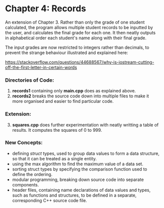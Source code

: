 # Chapter 4: Records

An extension of Chapter 3. Rather than only the grade of one student calculated, the program allows multiple student records to be inputted by the user, and calculates the final grade for each one. It then neatly outputs in alphabetical order each student's name along with their final grade.

The input grades are now restricted to integers rather than decimals, to prevent the strange behaviour illustrated and explained here: 

https://stackoverflow.com/questions/44688567/why-is-iostream-cutting-off-the-first-letter-in-certain-words

### Directories of Code:
1) **records1** containing only **main.cpp** does as explained above.
2) **records2** breaks the source code down into multiple files to make it more organised and easier to find particular code. 

### Extension:
3) **squares.cpp** does further experimentation with neatly writting a table of results. It computes the squares of 0 to 999.

### New Concepts:
* defining _struct_ types, used to group data values to form a data structure, so that it can be treated as a single entity.
* using the max algorithm to find the maximum value of a data set.
* sorting struct types by specifying the comparison function used to define the ordering.
* modular programming, breaking down source code into separate components.
* header files, containing name declarations of data values and types, such as functions and structures, to be defined in a separate, corresponding C++ source code file.
